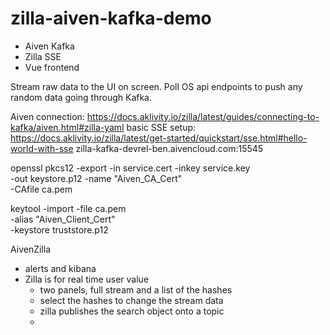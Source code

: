 # zilla-aiven-kafka-demo

- Aiven Kafka
- Zilla SSE
- Vue frontend

Stream raw data to the UI on screen. Poll OS api endpoints to push any random data going through Kafka.

Aiven connection: https://docs.aklivity.io/zilla/latest/guides/connecting-to-kafka/aiven.html#zilla-yaml
basic SSE setup: https://docs.aklivity.io/zilla/latest/get-started/quickstart/sse.html#hello-world-with-sse
zilla-kafka-devrel-ben.aivencloud.com:15545

openssl pkcs12 -export -in service.cert -inkey service.key \
    -out keystore.p12 -name "Aiven_CA_Cert" \
    -CAfile ca.pem

keytool -import -file ca.pem \
    -alias "Aiven_Client_Cert" \
    -keystore truststore.p12

AivenZilla

* alerts and kibana
* Zilla is for real time user value
  * two panels, full stream and a list of the hashes
  * select the hashes to change the stream data
  * zilla publishes the search object onto a topic
  * 
